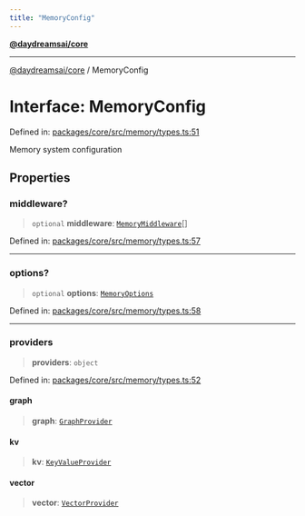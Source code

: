 ```yaml
---
title: "MemoryConfig"
---
```


[**@daydreamsai/core**](./api-reference.md)

***

[@daydreamsai/core](./api-reference.md) / MemoryConfig

# Interface: MemoryConfig

Defined in: [packages/core/src/memory/types.ts:51](https://github.com/dojoengine/daydreams/blob/bbf75946e0d6d99fbdde4cebb2f8a4e8926724f1/packages/core/src/memory/types.ts#L51)

Memory system configuration

## Properties

### middleware?

> `optional` **middleware**: [`MemoryMiddleware`](./MemoryMiddleware.md)[]

Defined in: [packages/core/src/memory/types.ts:57](https://github.com/dojoengine/daydreams/blob/bbf75946e0d6d99fbdde4cebb2f8a4e8926724f1/packages/core/src/memory/types.ts#L57)

***

### options?

> `optional` **options**: [`MemoryOptions`](./MemoryOptions.md)

Defined in: [packages/core/src/memory/types.ts:58](https://github.com/dojoengine/daydreams/blob/bbf75946e0d6d99fbdde4cebb2f8a4e8926724f1/packages/core/src/memory/types.ts#L58)

***

### providers

> **providers**: `object`

Defined in: [packages/core/src/memory/types.ts:52](https://github.com/dojoengine/daydreams/blob/bbf75946e0d6d99fbdde4cebb2f8a4e8926724f1/packages/core/src/memory/types.ts#L52)

#### graph

> **graph**: [`GraphProvider`](./GraphProvider.md)

#### kv

> **kv**: [`KeyValueProvider`](./KeyValueProvider.md)

#### vector

> **vector**: [`VectorProvider`](./VectorProvider.md)
